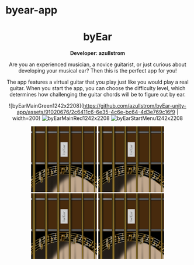 # byear-app

<div align="center">
  <h1>byEar</h1>
    
  <b>Developer: azullstrom</b>

  <p>
  Are you an experienced musician, a novice guitarist, or just curious about developing your musical ear? Then this is the perfect app for you!
  
  The app features a virtual guitar that you play just like you would play a real guitar. When you start the app, you can choose the difficulty level, which determines how challenging the guitar chords will be to figure out by ear.
  </p>

  ![byEarMainGreen1242x2208](https://github.com/azullstrom/byEar-unity-app/assets/91020676/2c6411c6-6e35-4c6e-bc64-4d3e769c16f9 | width=200) 
  ![byEarMainRed1242x2208](https://github.com/azullstrom/byEar-unity-app/assets/91020676/c711749e-f2c2-450b-9aa7-5b7b3b6fae6a)
  ![byEarStartMenu1242x2208](https://github.com/azullstrom/byEar-unity-app/assets/91020676/334d570d-f72d-448b-b83b-9a19f9f7299f)

  <img src='Assets/Images/180x180 byEar.png' width='180'>
  <img src='Assets/Images/180x180 byEar.png' width='180'>
  <img src='Assets/Images/180x180 byEar.png' width='180'>
  <img src='Assets/Images/180x180 byEar.png' width='180'>

</div>
